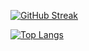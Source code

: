 [![GitHub Streak](http://github-readme-streak-stats.herokuapp.com?user=felbus&theme=dark&background=000000)](https://git.io/streak-stats)

[![Top Langs](https://github-readme-stats.vercel.app/api/top-langs/?username=felbus)](https://github.com/anuraghazra/github-readme-stats)


